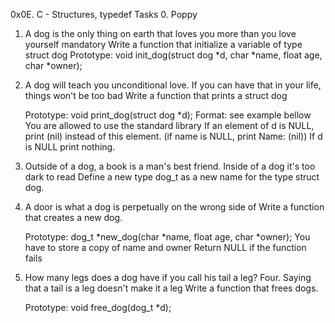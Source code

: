 0x0E. C - Structures, typedef
Tasks
0. Poppy 

1. A dog is the only thing on earth that loves you more than you love yourself
mandatory
Write a function that initialize a variable of type struct dog
    Prototype: void init_dog(struct dog *d, char *name, float age, char *owner);
2. A dog will teach you unconditional love. If you can have that in your life, things won't be too bad 
Write a function that prints a struct dog

    Prototype: void print_dog(struct dog *d);
    Format: see example bellow
    You are allowed to use the standard library
    If an element of d is NULL, print (nil) instead of this element. (if name is NULL, print Name: (nil))
    If d is NULL print nothing.
3. Outside of a dog, a book is a man's best friend. Inside of a dog it's too dark to read 
Define a new type dog_t as a new name for the type struct dog.
4. A door is what a dog is perpetually on the wrong side of 
Write a function that creates a new dog.

    Prototype: dog_t *new_dog(char *name, float age, char *owner);
    You have to store a copy of name and owner
    Return NULL if the function fails
5. How many legs does a dog have if you call his tail a leg? Four. Saying that a tail is a leg doesn't make it a leg 
Write a function that frees dogs.

    Prototype: void free_dog(dog_t *d);

